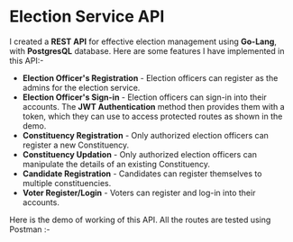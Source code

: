 
# Election Service API

I created a **REST API** for effective election management using **Go-Lang**, with **PostgresQL** database. Here are some features I have implemented in this API:-

- **Election Officer's Registration** - Election officers can register as the admins for the election service.
- **Election Officer's Sign-in** - Election officers can sign-in into their accounts. The **JWT Authentication** method then provides them with a token, which they can use to access protected routes as shown in the demo.
- **Constituency Registration** - Only authorized election officers can register a new Constituency.
- **Constituency Updation** - Only authorized election officers can manipulate the details of an existing Constituency.
- **Candidate Registration** - Candidates can register themselves to multiple constituencies.
- **Voter Register/Login** - Voters can register and log-in into their accounts.

Here is the demo of working of this API. All the routes are tested using Postman :-

